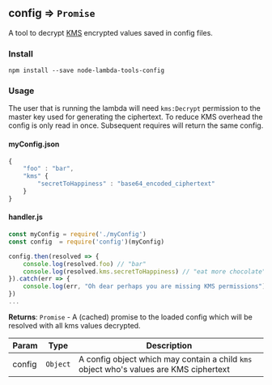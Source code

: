 <a name="module_config"></a>

## config ⇒ <code>Promise</code>
A tool to decrypt [KMS](https://aws.amazon.com/kms/) encrypted values saved in config files.

### Install
```
npm install --save node-lambda-tools-config
```

### Usage
The user that is running the lambda will need `kms:Decrypt` permission to the master key used for generating the ciphertext.
To reduce KMS overhead the config is only read in once. Subsequent requires will return the same config.

#### myConfig.json
```javascript
{
    "foo" : "bar",
    "kms" {
        "secretToHappiness" : "base64_encoded_ciphertext"
    }
}
```
#### handler.js
```javascript
const myConfig = require('./myConfig')
const config  = require('config')(myConfig)

config.then(resolved => {
    console.log(resolved.foo) // "bar"
    console.log(resolved.kms.secretToHappiness) // "eat more chocolate"
}).catch(err => {
    console.log(err, "Oh dear perhaps you are missing KMS permissions")
})
...
```

**Returns**: <code>Promise</code> - A (cached) promise to the loaded config which will be resolved with all kms values decrypted.  

| Param | Type | Description |
| --- | --- | --- |
| config | <code>Object</code> | A config object which may contain a child `kms` object who's values are KMS ciphertext |

